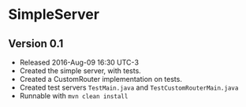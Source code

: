 # SimpleServer
## Version 0.1
- Released 2016-Aug-09 16:30 UTC-3
- Created the simple server, with tests.
- Created a CustomRouter implementation on tests.
- Created test servers `TestMain.java` and `TestCustomRouterMain.java`
- Runnable with `mvn clean install`
